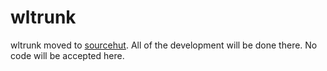 # wltrunk

wltrunk moved to [sourcehut](https://git.sr.ht/~bl4ckb0ne/wltrunk). All of the development will be done there.
No code will be accepted here.
